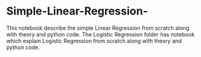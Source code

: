 # Simple-Linear-Regression-
This notebook describe the simple Linear Regression from scratch along with theory and python code. 
The Logistic Regression folder has notebook which explain Logistic Regression from scratch along with theory and python code.
